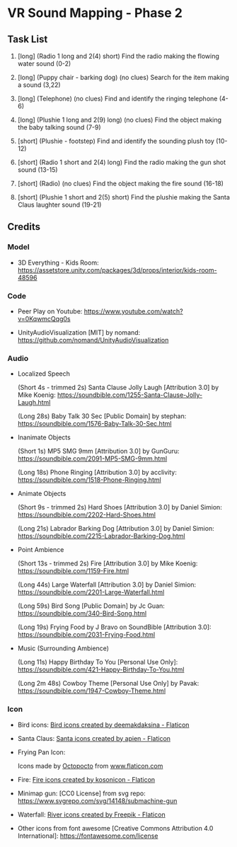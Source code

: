 # VR Sound Mapping - Phase 2

## Task List

1. [long] (Radio 1 long and 2(4) short) Find the radio making the flowing water sound (0-2)

2. [long] (Puppy chair - barking dog) (no clues) Search for the item making a sound (3,22)

3. [long] (Telephone) (no clues) Find and identify the ringing telephone (4-6)

4. [long] (Plushie 1 long and 2(9) long) (no clues) Find the object making the baby talking sound (7-9)

5. [short] (Plushie - footstep) Find and identify the sounding plush toy (10-12)

6. [short] (Radio 1 short and 2(4) long) Find the radio making the gun shot sound (13-15)

7. [short] (Radio) (no clues) Find the object making the fire sound (16-18)

8. [short] (Plushie 1 short and 2(5) short) Find the plushie making the Santa Claus laughter sound (19-21)

## Credits

### Model

- 3D Everything - Kids Room: https://assetstore.unity.com/packages/3d/props/interior/kids-room-48596

### Code

- Peer Play on Youtube: https://www.youtube.com/watch?v=0KqwmcQqg0s

- UnityAudioVisualization [MIT] by nomand: https://github.com/nomand/UnityAudioVisualization

### Audio

- Localized Speech

    (Short 4s - trimmed 2s) Santa Clause Jolly Laugh [Attribution 3.0] by Mike Koenig: https://soundbible.com/1255-Santa-Clause-Jolly-Laugh.html

    (Long 28s) Baby Talk 30 Sec [Public Domain] by stephan: https://soundbible.com/1576-Baby-Talk-30-Sec.html

- Inanimate Objects

    (Short 1s) MP5 SMG 9mm [Attribution 3.0] by GunGuru: https://soundbible.com/2091-MP5-SMG-9mm.html

    (Long 18s) Phone Ringing [Attribution 3.0] by acclivity: https://soundbible.com/1518-Phone-Ringing.html

- Animate Objects

    (Short 9s - trimmed 2s) Hard Shoes [Attribution 3.0] by Daniel Simion: https://soundbible.com/2202-Hard-Shoes.html

    (Long 21s) Labrador Barking Dog [Attribution 3.0] by Daniel Simion: https://soundbible.com/2215-Labrador-Barking-Dog.html

- Point Ambience

    (Short 13s - trimmed 2s) Fire [Attribution 3.0] by Mike Koenig: https://soundbible.com/1159-Fire.html

    (Long 44s) Large Waterfall [Attribution 3.0] by Daniel Simion: https://soundbible.com/2201-Large-Waterfall.html

    (Long 59s) Bird Song [Public Domain] by Jc Guan: https://soundbible.com/340-Bird-Song.html

    (Long 19s) Frying Food by J Bravo on SoundBible [Attribution 3.0]: https://soundbible.com/2031-Frying-Food.html

- Music (Surrounding Ambience)

    (Long 11s) Happy Birthday To You [Personal Use Only]: https://soundbible.com/421-Happy-Birthday-To-You.html

    (Long 2m 48s) Cowboy Theme [Personal Use Only] by Pavak: https://soundbible.com/1947-Cowboy-Theme.html


### Icon

- Bird icons: <a href="https://www.flaticon.com/free-icons/bird" title="bird icons">Bird icons created by deemakdaksina - Flaticon</a>

- Santa Claus: <a href="https://www.flaticon.com/free-icons/santa" title="santa icons">Santa icons created by apien - Flaticon</a>

- Frying Pan Icon: <div>Icons made by <a href="https://www.flaticon.com/authors/octopocto" title="Octopocto">Octopocto</a> from <a href="https://www.flaticon.com/" title="Flaticon">www.flaticon.com</a></div>

- Fire: <a href="https://www.flaticon.com/free-icons/fire" title="fire icons">Fire icons created by kosonicon - Flaticon</a>

- Minimap gun: [CC0 License] from svg repo: https://www.svgrepo.com/svg/14148/submachine-gun

- Waterfall: <a href="https://www.flaticon.com/free-icons/river" title="river icons">River icons created by Freepik - Flaticon</a>

- Other icons from font awesome [Creative Commons Attribution 4.0 International]: https://fontawesome.com/license